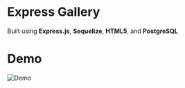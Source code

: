# Express Gallery

Built using **Express.js**, **Sequelize**, **HTML5**, and **PostgreSQL**

# Demo

![Demo](https://github.com/KaleyKrim/express-gallery/blob/master/screenshots/gallerydemo.gif)
